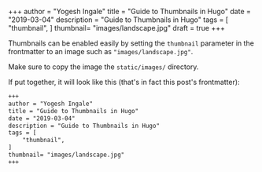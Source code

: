 +++
author = "Yogesh Ingale"
title = "Guide to Thumbnails in Hugo"
date = "2019-03-04"
description = "Guide to Thumbnails in Hugo"
tags = [
    "thumbnail",
]
thumbnail= "images/landscape.jpg"
draft = true
+++

Thumbnails can be enabled easily by setting the `thumbnail` parameter in the frontmatter to an image such as `"images/landscape.jpg"`.

Make sure to copy the image the `static/images/` directory.

If put together, it will look like this (that's in fact this post's frontmatter):

```md
+++
author = "Yogesh Ingale"
title = "Guide to Thumbnails in Hugo"
date = "2019-03-04"
description = "Guide to Thumbnails in Hugo"
tags = [
    "thumbnail",
]
thumbnail= "images/landscape.jpg"
+++
```
